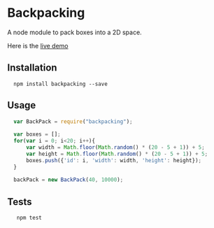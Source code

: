 Backpacking
===========

A node module to pack boxes into a 2D space.

Here is the [live demo](http://htmlpreview.github.io/?https://github.com/paulfournel/backpacking/blob/master/examples/visualisation/index.html)


## Installation

```shell
  npm install backpacking --save
```

## Usage

```js
  var BackPack = require("backpacking");
  
  var boxes = [];
  for(var i = 0; i<20; i++){
      var width = Math.floor(Math.random() * (20 - 5 + 1)) + 5;
      var height = Math.floor(Math.random() * (20 - 5 + 1)) + 5;
      boxes.push({'id': i, 'width': width, 'height': height});
  }
  
  backPack = new BackPack(40, 10000);
```

## Tests

```shell
   npm test
```
